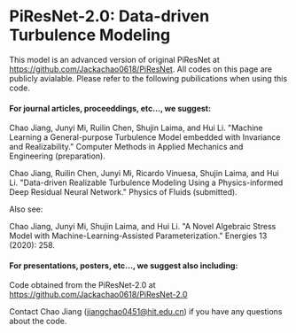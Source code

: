 # PiResNet-2.0: Data-driven Turbulence Modeling
This model is an advanced version of original PiResNet at https://github.com/Jackachao0618/PiResNet. All codes on this page are publicly avialable. Please refer to the following pubilications when using this code.


#### For journal articles, proceeddings, etc..., we suggest:

Chao Jiang, Junyi Mi, Ruilin Chen, Shujin Laima, and Hui Li. "Machine Learning a General-purpose Turbulence Model embedded with Invariance and Realizability." Computer Methods in Applied Mechanics and Engineering (preparation).

Chao Jiang, Ruilin Chen, Junyi Mi, Ricardo Vinuesa, Shujin Laima, and Hui Li. "Data-driven Realizable Turbulence Modeling Using a Physics-informed Deep Residual Neural Network." Physics of Fluids (submitted).


Also see: 

Chao Jiang, Junyi Mi, Shujin Laima, and Hui Li. "A Novel Algebraic Stress Model with Machine-Learning-Assisted Parameterization." Energies 13 (2020): 258.

#### For presentations, posters, etc..., we suggest also including:

Code obtained from the PiResNet-2.0 at https://github.com/Jackachao0618/PiResNet-2.0


Contact Chao Jiang (jiangchao0451@hit.edu.cn) if you have any questions about the code.
